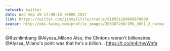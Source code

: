 ```yaml
---
network: twitter
date: Wed Sep 20 17:08:10 +0000 2017
link: https://twitter.com/jimmylittle/status/910551169960878080
avatar: http://pbs.twimg.com/profile_images/280307260/IMG_3651_2_normal.jpg
---
```


@Rushlimbang @Alyssa_Milano Also, the Clintons weren't billionaires. @Alyssa_Milano's point was that he's a billion… https://t.co/m4irhwWnfa

